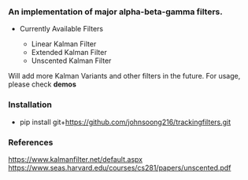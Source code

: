 ### An implementation of major alpha-beta-gamma filters.
- Currently Available Filters

  - Linear Kalman Filter
  - Extended Kalman Filter
  - Unscented Kalman Filter
  
 Will add more Kalman Variants and other filters in the future. For usage, please check **demos**

### Installation
- pip install git+https://github.com/johnsoong216/trackingfilters.git

### References
https://www.kalmanfilter.net/default.aspx <br>
https://www.seas.harvard.edu/courses/cs281/papers/unscented.pdf <br>
